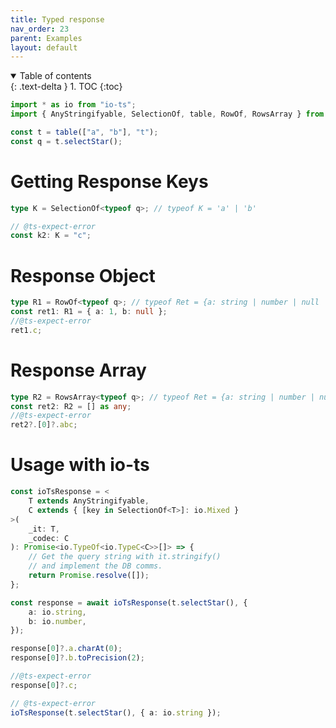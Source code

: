 ```yaml
---
title: Typed response
nav_order: 23
parent: Examples
layout: default
---
```


<details open markdown="block">
  <summary>
    Table of contents
  </summary>
  {: .text-delta }
1. TOC
{:toc}
</details>

```ts eval --replacePrintedInput=../src,sql-select-ts
import * as io from "io-ts";
import { AnyStringifyable, SelectionOf, table, RowOf, RowsArray } from "../src";
```

```ts eval
const t = table(["a", "b"], "t");
const q = t.selectStar();
```

# Getting Response Keys

```ts eval
type K = SelectionOf<typeof q>; // typeof K = 'a' | 'b'

// @ts-expect-error
const k2: K = "c";
```

# Response Object

```ts eval
type R1 = RowOf<typeof q>; // typeof Ret = {a: string | number | null | undefined, b: string | number | null | undefined, }
const ret1: R1 = { a: 1, b: null };
//@ts-expect-error
ret1.c;
```

# Response Array

```ts eval
type R2 = RowsArray<typeof q>; // typeof Ret = {a: string | number | null | undefined, b: string | number | null | undefined, }[]
const ret2: R2 = [] as any;
//@ts-expect-error
ret2?.[0]?.abc;
```

# Usage with io-ts

```ts eval
const ioTsResponse = <
    T extends AnyStringifyable,
    C extends { [key in SelectionOf<T>]: io.Mixed }
>(
    _it: T,
    _codec: C
): Promise<io.TypeOf<io.TypeC<C>>[]> => {
    // Get the query string with it.stringify()
    // and implement the DB comms.
    return Promise.resolve([]);
};
```

```ts eval
const response = await ioTsResponse(t.selectStar(), {
    a: io.string,
    b: io.number,
});

response[0]?.a.charAt(0);
response[0]?.b.toPrecision(2);

//@ts-expect-error
response[0]?.c;
```

```ts eval
// @ts-expect-error
ioTsResponse(t.selectStar(), { a: io.string });
```

